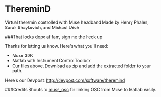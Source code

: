 # ThereminD
Virtual theremin controlled with Muse headband
Made by Henry Phalen, Sarah Shaykevich, and Michael Urich

###That looks dope af fam, sign me the heck up

Thanks for letting us know. Here's what you'll need:
 - Muse SDK
 - Matlab with Instrument Control Toolbox
 - Our files above. Download as zip and add the extracted folder to your path. 

Here's our Devpost: http://devpost.com/software/theremind

###Credits
Shouts to [muse_osc](https://github.com/MuSAELab/muse_osc) for linking OSC from Muse to Matlab easily.
